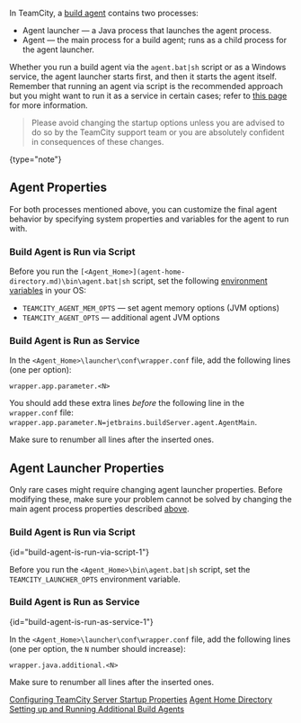 [//]: # (title: Configuring Build Agent Startup Properties)
[//]: # (auxiliary-id: Configuring Build Agent Startup Properties)

In TeamCity, a [build agent](build-agent.md) contains two processes:
* Agent launcher — a Java process that launches the agent process.
* Agent — the main process for a build agent; runs as a child process for the agent launcher.

Whether you run a build agent via the `agent.bat|sh` script or as a Windows service, the agent launcher starts first, and then it starts the agent itself. Remember that running an agent via script is the recommended approach but you might want to run it as a service in certain cases; refer to [this page](setting-up-and-running-additional-build-agents.md) for more information.

>Please avoid changing the startup options unless you are advised to do so by the TeamCity support team or you are absolutely confident in consequences of these changes.
>
{type="note"}

## Agent Properties

For both processes mentioned above, you can customize the final agent behavior by specifying system properties and variables for the agent to run with.

### Build Agent is Run via Script

Before you run the `[<Agent_Home>](agent-home-directory.md)\bin\agent.bat|sh` script, set the following [environment variables](http://en.wikipedia.org/wiki/Environment_variable) in your OS:
* `TEAMCITY_AGENT_MEM_OPTS` — set agent memory options (JVM options)
* `TEAMCITY_AGENT_OPTS` — additional agent JVM options

### Build Agent is Run as Service

In the `<Agent_Home>\launcher\conf\wrapper.conf` file, add the following lines (one per option):

```Plain Text
wrapper.app.parameter.<N>

```

<note>
 
You should add these extra lines _before_ the following line in the `wrapper.conf` file: `wrapper.app.parameter.N=jetbrains.buildServer.agent.AgentMain`.

Make sure to renumber all lines after the inserted ones.
</note>

## Agent Launcher Properties

Only rare cases might require changing agent launcher properties. Before modifying these, make sure your problem cannot be solved by changing the main agent process properties described [above](#Agent+Properties).

### Build Agent is Run via Script
{id="build-agent-is-run-via-script-1"}

Before you run the `<Agent_Home>\bin\agent.bat|sh` script, set the `TEAMCITY_LAUNCHER_OPTS` environment variable.

### Build Agent is Run as Service
{id="build-agent-is-run-as-service-1"}

In the `<Agent_Home>\launcher\conf\wrapper.conf` file, add the following lines (one per option, the `N` number should increase):

```Plain Text
wrapper.java.additional.<N>

```

<note>

Make sure to renumber all lines after the inserted ones.
</note>


[//]: # (Internal note. Do not delete. "Configuring Build Agent Startup Propertiesd71e106.txt")    

<seealso>
        <category ref="concepts">
            <a href="configuring-teamcity-server-startup-properties.md" product="tc">Configuring TeamCity Server Startup Properties</a>
        </category>
        <category ref="admin-guide">
            <a href="agent-home-directory.md">Agent Home Directory</a>
            <a href="setting-up-and-running-additional-build-agents.md">Setting up and Running Additional Build Agents</a>
        </category>
</seealso>